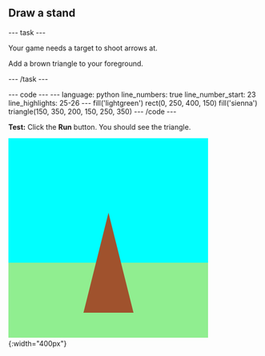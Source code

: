 <h2 class="c-project-heading--task">Draw a stand</h2>

--- task ---

Your game needs a target to shoot arrows at.

Add a brown triangle to your foreground.

--- /task ---

<div class="c-project-code">
--- code ---
---
language: python
line_numbers: true
line_number_start: 23
line_highlights: 25-26
---
    fill('lightgreen')
    rect(0, 250, 400, 150)
    fill('sienna')
    triangle(150, 350, 200, 150, 250, 350)
--- /code ---
</div>


**Test:** Click the **Run** button. You should see the triangle.

<div class="c-project-callout c-project-callout--tip">

![A brown triangle on grass and against a sky.](images/target-stand.png){:width="400px"}

